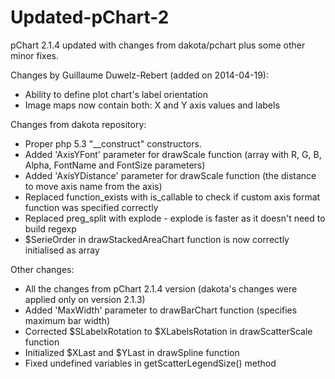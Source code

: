 Updated-pChart-2
================

pChart 2.1.4 updated with changes from dakota/pchart plus some other minor fixes.

Changes by Guillaume Duwelz-Rebert (added on 2014-04-19):
* Ability to define plot chart's label orientation
* Image maps now contain both: X and Y axis values and labels

Changes from dakota repository:
* Proper php 5.3 "__construct" constructors.
* Added 'AxisYFont' parameter for drawScale function (array with R, G, B, Alpha, FontName and FontSize parameters)
* Added 'AxisYDistance' parameter for drawScale function (the distance to move axis name from the axis)
* Replaced function_exists with is_callable to check if custom axis format function was specified correctly
* Replaced preg_split with explode - explode is faster as it doesn't need to build regexp
* $SerieOrder in drawStackedAreaChart function is now correctly initialised as array

Other changes:
* All the changes from pChart 2.1.4 version (dakota's changes were applied only on version 2.1.3)
* Added 'MaxWidth' parameter to drawBarChart function (specifies maximum bar width)
* Corrected $SLabelxRotation to $XLabelsRotation in drawScatterScale function
* Initialized $XLast and $YLast in drawSpline function
* Fixed undefined variables in getScatterLegendSize() method
